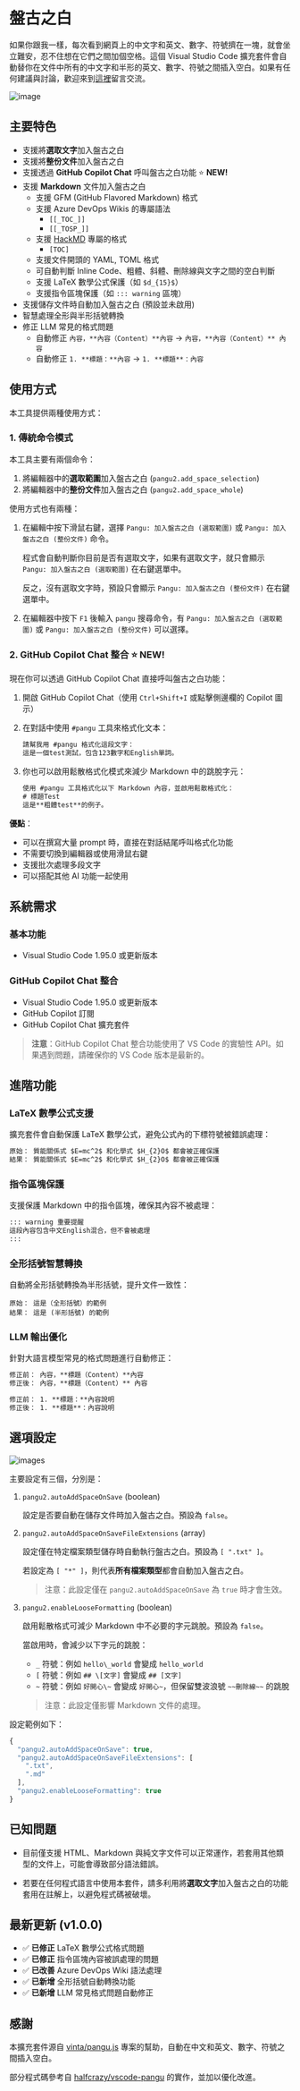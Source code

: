 # 盤古之白

如果你跟我一樣，每次看到網頁上的中文字和英文、數字、符號擠在一塊，就會坐立難安，忍不住想在它們之間加個空格。這個 Visual Studio Code 擴充套件會自動替你在文件中所有的中文字和半形的英文、數字、符號之間插入空白。如果有任何建議與討論，歡迎來到[這裡](https://github.com/doggy8088/vscode-pangu2/issues)留言交流。

![image](images/pangu.gif)

## 主要特色

* 支援將**選取文字**加入盤古之白
* 支援將**整份文件**加入盤古之白
* 支援透過 **GitHub Copilot Chat** 呼叫盤古之白功能 ⭐ **NEW!**
* 支援 **Markdown** 文件加入盤古之白
  * 支援 GFM (GitHub Flavored Markdown) 格式
  * 支援 Azure DevOps Wikis 的專屬語法
    * `[[_TOC_]]`
    * `[[_TOSP_]]`
  * 支援 [HackMD](https://hackmd.io/) 專屬的格式
    * `[TOC]`
  * 支援文件開頭的 YAML, TOML 格式
  * 可自動判斷 Inline Code、粗體、斜體、刪除線與文字之間的空白判斷
  * 支援 LaTeX 數學公式保護（如 `$d_{15}$`）
  * 支援指令區塊保護（如 `::: warning` 區塊）
* 支援儲存文件時自動加入盤古之白 (預設並未啟用)
* 智慧處理全形與半形括號轉換
* 修正 LLM 常見的格式問題
  * 自動修正 `內容，**內容（Content）**內容` → `內容，**內容（Content）** 內容`
  * 自動修正 `1. **標題：**內容` → `1. **標題**：內容`

## 使用方式

本工具提供兩種使用方式：

### 1. 傳統命令模式

本工具主要有兩個命令：

1. 將編輯器中的**選取範圍**加入盤古之白 (`pangu2.add_space_selection`)
2. 將編輯器中的**整份文件**加入盤古之白 (`pangu2.add_space_whole`)

使用方式也有兩種：

1. 在編輯中按下滑鼠右鍵，選擇 `Pangu: 加入盤古之白 (選取範圍)` 或 `Pangu: 加入盤古之白 (整份文件)` 命令。

    程式會自動判斷你目前是否有選取文字，如果有選取文字，就只會顯示 `Pangu: 加入盤古之白 (選取範圍)` 在右鍵選單中。

    反之，沒有選取文字時，預設只會顯示 `Pangu: 加入盤古之白 (整份文件)` 在右鍵選單中。

2. 在編輯器中按下 `F1` 後輸入 `pangu` 搜尋命令，有 `Pangu: 加入盤古之白 (選取範圍)` 或 `Pangu: 加入盤古之白 (整份文件)` 可以選擇。

### 2. GitHub Copilot Chat 整合 ⭐ **NEW!**

現在你可以透過 GitHub Copilot Chat 直接呼叫盤古之白功能：

1. 開啟 GitHub Copilot Chat（使用 `Ctrl+Shift+I` 或點擊側邊欄的 Copilot 圖示）

2. 在對話中使用 `#pangu` 工具來格式化文本：

    ```txt
    請幫我用 #pangu 格式化這段文字：
    這是一個test測試，包含123數字和English單詞。
    ```

3. 你也可以啟用鬆散格式化模式來減少 Markdown 中的跳脫字元：

    ```txt
    使用 #pangu 工具格式化以下 Markdown 內容，並啟用鬆散格式化：
    # 標題Test
    這是**粗體test**的例子。
    ```

**優點**：

* 可以在撰寫大量 prompt 時，直接在對話結尾呼叫格式化功能
* 不需要切換到編輯器或使用滑鼠右鍵
* 支援批次處理多段文字
* 可以搭配其他 AI 功能一起使用

## 系統需求

### 基本功能

* Visual Studio Code 1.95.0 或更新版本

### GitHub Copilot Chat 整合

* Visual Studio Code 1.95.0 或更新版本
* GitHub Copilot 訂閱
* GitHub Copilot Chat 擴充套件

> **注意**：GitHub Copilot Chat 整合功能使用了 VS Code 的實驗性 API。如果遇到問題，請確保你的 VS Code 版本是最新的。

## 進階功能

### LaTeX 數學公式支援

擴充套件會自動保護 LaTeX 數學公式，避免公式內的下標符號被錯誤處理：

```markdown
原始： 質能關係式 $E=mc^2$ 和化學式 $H_{2}O$ 都會被正確保護
結果： 質能關係式 $E=mc^2$ 和化學式 $H_{2}O$ 都會被正確保護
```

### 指令區塊保護

支援保護 Markdown 中的指令區塊，確保其內容不被處理：

```markdown
::: warning 重要提醒
這段內容包含中文English混合，但不會被處理
:::
```

### 全形括號智慧轉換

自動將全形括號轉換為半形括號，提升文件一致性：

```
原始： 這是（全形括號）的範例
結果： 這是 (半形括號) 的範例
```

### LLM 輸出優化

針對大語言模型常見的格式問題進行自動修正：

```markdown
修正前： 內容，**標題（Content）**內容
修正後： 內容，**標題（Content）** 內容

修正前： 1. **標題：**內容說明
修正後： 1. **標題**：內容說明
```

## 選項設定

![images](images/settings.jpg)

主要設定有三個，分別是：

1. `pangu2.autoAddSpaceOnSave` (boolean)

    設定是否要自動在儲存文件時加入盤古之白。預設為 `false`。

2. `pangu2.autoAddSpaceOnSaveFileExtensions` (array)

    設定僅在特定檔案類型儲存時自動執行盤古之白。預設為 `[ ".txt" ]`。

    若設定為 `[ "*" ]`，則代表**所有檔案類型**都會自動加入盤古之白。

    > 注意：此設定僅在 `pangu2.autoAddSpaceOnSave` 為 `true` 時才會生效。

3. `pangu2.enableLooseFormatting` (boolean)

    啟用鬆散格式可減少 Markdown 中不必要的字元跳脫。預設為 `false`。

    當啟用時，會減少以下字元的跳脫：
    - `_` 符號：例如 `hello\_world` 會變成 `hello_world`
    - `[` 符號：例如 `## \[文字]` 會變成 `## [文字]`
    - `~` 符號：例如 `好開心\~` 會變成 `好開心~`，但保留雙波浪號 `~~刪除線~~` 的跳脫

    > 注意：此設定僅影響 Markdown 文件的處理。

設定範例如下：

```js
{
  "pangu2.autoAddSpaceOnSave": true,
  "pangu2.autoAddSpaceOnSaveFileExtensions": [
    ".txt",
    ".md"
  ],
  "pangu2.enableLooseFormatting": true
}
```

## 已知問題

* 目前僅支援 HTML、Markdown 與純文字文件可以正常運作，若套用其他類型的文件上，可能會導致部分語法錯誤。

* 若要在任何程式語言中使用本套件，請多利用將**選取文字**加入盤古之白的功能套用在註解上，以避免程式碼被破壞。

## 最新更新 (v1.0.0)

* ✅ **已修正** LaTeX 數學公式格式問題
* ✅ **已修正** 指令區塊內容被誤處理的問題
* ✅ **已改善** Azure DevOps Wiki 語法處理
* ✅ **已新增** 全形括號自動轉換功能
* ✅ **已新增** LLM 常見格式問題自動修正

## 感謝

本擴充套件源自 [vinta/pangu.js](https://github.com/vinta/pangu.js) 專案的幫助，自動在中文和英文、數字、符號之間插入空白。

部分程式碼參考自 [halfcrazy/vscode-pangu](https://github.com/halfcrazy/vscode-pangu) 的實作，並加以優化改進。
